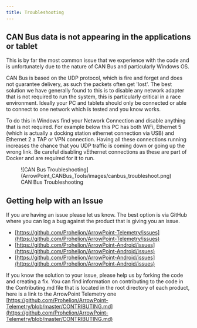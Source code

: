 ```yaml
---
title: Troubleshooting 
---
```


## CAN Bus data is not appearing in the applications or tablet

This is by far the most common issue that we experience with the code and is unfortunately due to the nature of CAN Bus and particularly Windows OS.

CAN Bus is based on the UDP protocol, which is fire and forget and does not guarantee delivery, as such the packets often get 'lost'.  The best solution we have generally found to this is to disable any network adapter that is not required to run the system, this is particularly critical in a race environment.  Ideally your PC and tablets should only be connected or able to connect to one network which is tested and you know works.

To do this in Windows find your Network Connection and disable anything that is not required.  For example below this PC has both WiFi, Ethernet 5 (which is actually a docking station ethernet connection via USB) and Ethernet 2 a TAP or VPN connection.  Having all these connections running increases the chance that you UDP traffic is coming down or going up the wrong link.  Be careful disabling vEthernet connections as these are part of Docker and are required for it to run.

<figure markdown>
![CAN Bus Troubleshooting](ArrowPoint_CANBus_Tools/images/canbus_troubleshoot.png)
<figcaption>CAN Bus Troubleshooting</figcaption>
</figure>

## Getting help with an Issue

If you are having an issue please let us know.  The best option is via GitHub where you can log a bug against the product that is giving you an issue.

* [https://github.com/Prohelion/ArrowPoint-Telemetry/issues](https://github.com/Prohelion/ArrowPoint-Telemetry/issues)
* [https://github.com/Prohelion/ArrowPoint-Android/issues](https://github.com/Prohelion/ArrowPoint-Android/issues)
* [https://github.com/Prohelion/ArrowPoint-Android/issues](https://github.com/Prohelion/ArrowPoint-Android/issues)


If you know the solution to your issue, please help us by forking the code and creating a fix.  You can find information on contributing to the code in the Contributing.md file that is located in the root directory of each product, here is a link to the ArrowPoint Telemetry one [https://github.com/Prohelion/ArrowPoint-Telemetry/blob/master/CONTRIBUTING.md](https://github.com/Prohelion/ArrowPoint-Telemetry/blob/master/CONTRIBUTING.md)